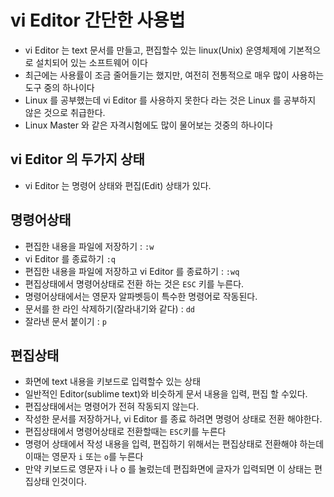 # vi Editor 간단한 사용법
* vi Editor 는 text 문서를 만들고, 편집할수 있는 linux(Unix) 운영체제에 기본적으로 설치되어 있는 소프트웨어 이다
* 최근에는 사용률이 조금 줄어들기는 했지만, 여전히 전통적으로 매우 많이 사용하는 도구 중의 하나이다
* Linux 를 공부했는데 vi Editor 를 사용하지 못한다 라는 것은 Linux 를 공부하지 않은 것으로 취급한다.
* Linux Master 와 같은 자격시험에도 많이 물어보는 것중의 하나이다

## vi Editor 의 두가지 상태
* vi Editor 는 명령어 상태와 편집(Edit) 상태가 있다.

## 명령어상태
* 편집한 내용을 파일에 저장하기 : `:w`
* vi Editor 를 종료하기 `:q`
* 편집한 내용을 파일에 저장하고 vi Editor 를 종료하기 : `:wq`
* 편집상태에서 명령어상태로 전환 하는 것은 `ESC` 키를 누른다.
* 명령어상태에서는 영문자 알파벳등이 특수한 명령어로 작동된다.
* 문서를 한 라인 삭제하기(잘라내기와 같다) : `dd` 
* 잘라낸 문서 붙이기 : `p`

## 편집상태
* 화면에 text 내용을 키보드로 입력할수 있는 상태
* 일반적인 Editor(sublime text)와 비슷하게 문서 내용을 입력, 편집 할 수있다.
* 편집상태에서는 명령어가 전혀 작동되지 않는다.
* 작성한 문서를 저장하거나, vi Editor 를 종료 하려면 명령어 상태로 전환 해야한다.
* 편집상태에서 명령어상태로 전환할때는 `ESC`키를 누른다
* 명령어 상태에서 작성 내용을 입력, 편집하기 위해서는 편집상태로 전환해야 하는데 이때는 영문자 `i` 또는 `o`를 누른다
* 만약 키보드로 영문자 i 나 o 를 눌렀는데 편집화면에 글자가 입력되면 이 상태는 편집상태 인것이다.

